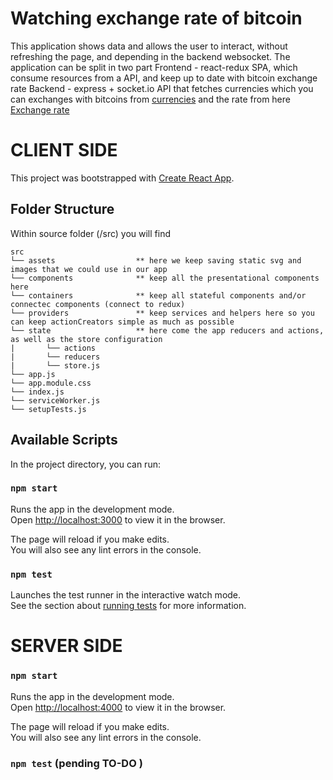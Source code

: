# Watching exchange rate of bitcoin
This application shows data and allows the user to interact, without refreshing the page, and depending in the backend websocket.
The application can be split in two part
Frontend - react-redux SPA, which consume resources from a API, and keep up to date with bitcoin exchange rate
Backend - express + socket.io API that fetches currencies which you can exchanges with bitcoins from [currencies](https://blockchain.info/ticker) and the rate from here [Exchange rate](https://blockchain.info/tobtc?currency=USD&value=500)

# CLIENT SIDE
This project was bootstrapped with [Create React App](https://github.com/facebook/create-react-app).

## Folder Structure
Within source folder (/src) you will find

```
src
└── assets                  ** here we keep saving static svg and images that we could use in our app
└── components              ** keep all the presentational components here 
└── containers              ** keep all stateful components and/or connectec components (connect to redux)
└── providers               ** keep services and helpers here so you can keep actionCreators simple as much as possible
└── state                   ** here come the app reducers and actions, as well as the store configuration
|       └── actions
|       └── reducers
|       └── store.js
└── app.js
└── app.module.css
└── index.js
└── serviceWorker.js
└── setupTests.js
```

## Available Scripts

In the project directory, you can run:

### `npm start`

Runs the app in the development mode.<br />
Open [http://localhost:3000](http://localhost:3000) to view it in the browser.

The page will reload if you make edits.<br />
You will also see any lint errors in the console.

### `npm test`

Launches the test runner in the interactive watch mode.<br />
See the section about [running tests](https://facebook.github.io/create-react-app/docs/running-tests) for more information.

# SERVER SIDE
### `npm start`

Runs the app in the development mode.<br />
Open [http://localhost:4000](http://localhost:4000) to view it in the browser.

The page will reload if you make edits.<br />
You will also see any lint errors in the console.

### `npm test` (pending TO-DO )